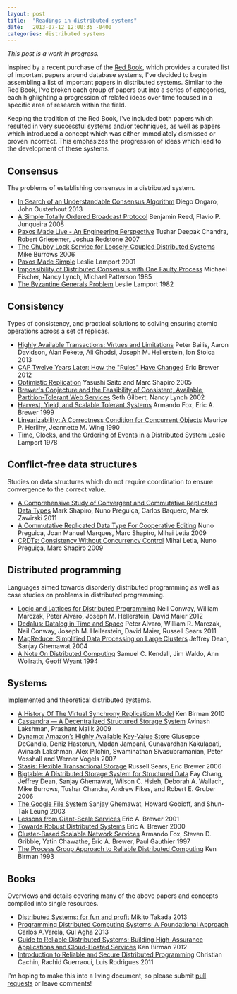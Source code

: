 ```yaml
---
layout: post
title:  "Readings in distributed systems"
date:   2013-07-12 12:00:35 -0400
categories: distributed systems
---
```


_This post is a work in progress._

Inspired by a recent purchase of the [Red Book][redbook], which provides
a curated list of important papers around database systems, I've decided
to begin assembling a list of important papers in distributed systems.
Similar to the Red Book, I've broken each group of papers out into a
series of categories, each highlighting a progression of related ideas
over time focused in a specific area of research within the field.

Keeping the tradition of the Red Book, I've included both papers which
resulted in very successful systems and/or techniques, as well as papers
which introduced a concept which was either immediately dismissed or
proven incorrect.  This emphasizes the progression of ideas which lead
to the development of these systems.

## Consensus

The problems of establishing consensus in a distributed system.

* [In Search of an Understandable Consensus Algorithm][raft]
  <span class="author">Diego Ongaro, John Ousterhout</span>
  <span class="date">2013</span>
* [A Simple Totally Ordered Broadcast Protocol][zab]
  <span class="author">Benjamin Reed, Flavio P. Junqueira</span>
  <span class="date">2008</span>
* [Paxos Made Live - An Engineering Perspective][paxoslive]
  <span class="author">Tushar Deepak Chandra, Robert Griesemer, Joshua Redstone</span>
  <span class="date">2007</span>
* [The Chubby Lock Service for Loosely-Coupled Distributed Systems][chubby]
  <span class="author">Mike Burrows</span>
  <span class="date">2006</span>
* [Paxos Made Simple][paxossimple]
  <span class="author">Leslie Lamport</span>
  <span class="date">2001</span>
* [Impossibility of Distributed Consensus with One Faulty Process][flp]
  <span class="author">Michael Fischer, Nancy Lynch, Michael Patterson</span>
  <span class="date">1985</span>
* [The Byzantine Generals Problem][generals]
  <span class="author">Leslie Lamport</span>
  <span class="date">1982</span>

## Consistency

Types of consistency, and practical solutions to solving ensuring atomic
operations across a set of replicas.


* [Highly Available Transactions: Virtues and Limitations][hat]
  <span class="author">Peter Bailis, Aaron Davidson, Alan Fekete, Ali Ghodsi, Joseph M. Hellerstein, Ion Stoica</span>
  <span class="date">2013</span>
* [CAP Twelve Years Later: How the "Rules" Have Changed][cap12]
  <span class="author">Eric Brewer</span>
  <span class="date">2012</span>
* [Optimistic Replication][optimistic]
  <span class="author">Yasushi Saito and Marc Shapiro</span>
  <span class="date">2005</span>
* [Brewer's Conjecture and the Feasibility of Consistent, Available, Partition-Tolerant Web Services][cap]
  <span class="author">Seth Gilbert, Nancy Lynch</span>
  <span class="date">2002</span>
* [Harvest, Yield, and Scalable Tolerant Systems][harvest]
  <span class="author">Armando Fox, Eric A. Brewer</span>
  <span class="date">1999</span>
* [Linearizability: A Correctness Condition for Concurrent Objects][linearizability]
  <span class="author">Maurice P. Herlihy, Jeannette M. Wing</span>
  <span class="date">1990</span>
* [Time, Clocks, and the Ordering of Events in a Distributed System][clocks]
  <span class="author">Leslie Lamport</span>
  <span class="date">1978</span>

## Conflict-free data structures

Studies on data structures which do not require coordination to ensure
convergence to the correct value.

* [A Comprehensive Study of Convergent and Commutative Replicated Data Types][crdt1]
  <span class="author">Mark Shapiro, Nuno Preguiça, Carlos Baquero, Marek Zawirski</span>
  <span class="date">2011</span>
* [A Commutative Replicated Data Type For Cooperative Editing][treedoc]
  <span class="author">Nuno Preguica, Joan Manuel Marques, Marc Shapiro,
  Mihai Letia</span>
  <span class="date">2009</span>
* [CRDTs: Consistency Without Concurrency Control][crdt2]
  <span class="author">Mihai Letia, Nuno Preguiça, Marc Shapiro</span>
  <span class="date">2009</span>

## Distributed programming

Languages aimed towards disorderly distributed programming as well as
case studies on problems in distributed programming.

* [Logic and Lattices for Distributed Programming][blooml]
  <span class="author">Neil Conway, William Marczak, Peter Alvaro,
  Joseph M. Hellerstein, David Maier</span>
  <span class="date">2012</span>
* [Dedalus: Datalog in Time and Space][dedalus]
  <span class="author">Peter Alvaro, William R. Marczak, Neil Conway,
  Joseph M. Hellerstein, David Maier, Russell Sears</span>
  <span class="date">2011</span>
* [MapReduce: Simplified Data Processing on Large Clusters][mapreduce]
  <span class="author">Jeffrey Dean, Sanjay Ghemawat</span>
  <span class="date">2004</span>
* [A Note On Distributed Computing][computing]
  <span class="author">Samuel C. Kendall, Jim Waldo, Ann Wollrath, Geoff
  Wyant</span>
  <span class="date">1994</span>

## Systems

Implemented and theoretical distributed systems.

* [A History Of The Virtual Synchrony Replication Model][synchrony]
  <span class="author">Ken Birman</span>
  <span class="date">2010</span>
* [Cassandra — A Decentralized Structured Storage System][cassandra]
  <span class="author">Avinash Lakshman, Prashant Malik</span>
  <span class="date">2009</span>
* [Dynamo: Amazon’s Highly Available Key-Value Store][dynamo]
  <span class="author">Giuseppe DeCandia, Deniz Hastorun, Madan Jampani,
  Gunavardhan Kakulapati, Avinash Lakshman, Alex Pilchin, Swaminathan
  Sivasubramanian, Peter Vosshall and Werner Vogels</span>
  <span class="date">2007</span>
* [Stasis: Flexible Transactional Storage][stasis]
  <span class="author">Russell Sears, Eric Brewer</span>
  <span class="date">2006</span>
* [Bigtable: A Distributed Storage System for Structured Data][bigtable]
  <span class="author">Fay Chang, Jeffrey Dean, Sanjay Ghemawat, Wilson
  C. Hsieh, Deborah A. Wallach, Mike Burrows, Tushar Chandra, Andrew
  Fikes, and Robert E. Gruber</span>
  <span class="date">2006</span>
* [The Google File System][gfs]
  <span class="author">Sanjay Ghemawat, Howard Gobioff, and Shun-Tak Leung</span>
  <span class="date">2003</span>
* [Lessons from Giant-Scale Services][gss]
  <span class="author">Eric A. Brewer</span>
  <span class="date">2001</span>
* [Towards Robust Distributed Systems][trds]
  <span class="author">Eric A. Brewer</span>
  <span class="date">2000</span>
* [Cluster-Based Scalable Network Services][sns]
  <span class="author">Armando Fox, Steven D. Gribble, Yatin Chawathe, Eric A. Brewer, Paul Gauthier</span>
  <span class="date">1997</span>
* [The Process Group Approach to Reliable Distributed Computing][isis]
  <span class="author">Ken Birman</span>
  <span class="date">1993</span>

## Books

Overviews and details covering many of the above papers and concepts compiled into single resources.

* [Distributed Systems: for fun and profit][distsys_fun-profit]
  <span class="author">Mikito Takada</span>
  <span class="date">2013</span>
* [Programming Distributed Computing Systems: A Foundational Approach][progdist_foundational-approach]
  <span class="author">Carlos A.Varela, Gul Agha</span>
  <span class="date">2013</span>
* [Guide to Reliable Distributed Systems: Building High-Assurance Applications and Cloud-Hosted Services][guide-reliable-dist-systems]
  <span class="author">Ken Birman</span>
  <span class="date">2012</span>
* [Introduction to Reliable and Secure Distributed Programming][intro_reilable-secure-dist-programming]
  <span class="author">Christian Cachin, Rachid Guerraoui, Luís Rodrigues</span>
  <span class="date">2011</span>

I'm hoping to make this into a living document, so please submit [pull
requests][pull] or leave comments!

[pull]: https://github.com/cmeiklejohn/cmeiklejohn.github.io
[optimistic]: http://www.ysaito.com/survey.pdf
[redbook]: http://www.amazon.com/Readings-Database-Systems-Joseph-Hellerstein/dp/0262693143
[raft]: https://ramcloud.stanford.edu/wiki/download/attachments/11370504/raft.pdf
[paxoslive]: http://research.google.com/pubs/pub33002.html
[dynamo]: http://www.read.seas.harvard.edu/~kohler/class/cs239-w08/decandia07dynamo.pdf
[crdt1]: http://hal.upmc.fr/docs/00/55/55/88/PDF/techreport.pdf
[hat]: http://www.bailis.org/papers/hat-vldb2014.pdf
[linearizability]: http://cs.brown.edu/~mph/HerlihyW90/p463-herlihy.pdf
[paxossimple]: http://www.cs.utexas.edu/users/lorenzo/corsi/cs380d/past/03F/notes/paxos-simple.pdf
[generals]: http://www.cs.cornell.edu/courses/cs614/2004sp/papers/lsp82.pdf
[flp]: http://macs.citadel.edu/rudolphg/csci604/ImpossibilityofConsensus.pdf
[treedoc]: http://hal.inria.fr/docs/00/44/59/75/PDF/icdcs09-treedoc.pdf
[zab]: http://labs.yahoo.com/files/ladis08.pdf
[computing]: http://dl.acm.org/citation.cfm?id=974938
[blooml]: http://db.cs.berkeley.edu/papers/UCB-lattice-tr.pdf
[dedalus]: http://db.cs.berkeley.edu/papers/datalog2011-dedalus.pdf
[clocks]: http://www.stanford.edu/class/cs240/readings/lamport.pdf
[harvest]: http://lab.mscs.mu.edu/Dist2012/lectures/HarvestYield.pdf
[crdt2]: http://hal.archives-ouvertes.fr/docs/00/39/79/81/PDF/RR-6956.pdf
[mapreduce]: http://research.google.com/archive/mapreduce.html
[cassandra]: http://www.cs.cornell.edu/projects/ladis2009/papers/lakshman-ladis2009.pdf
[synchrony]: http://www.cs.cornell.edu/ken/History.pdf
[stasis]: http://www.cs.berkeley.edu/~brewer/sears-2006.pdf
[isis]: http://www.cs.cornell.edu/projects/spinglass/public_pdfs/Process%20Group%20Approach.pdf
[cap]: http://dl.acm.org/citation.cfm?id=564601
[bigtable]: http://research.google.com/archive/bigtable-osdi06.pdf
[chubby]: http://research.google.com/archive/chubby-osdi06.pdf
[gfs]: http://research.google.com/archive/gfs.html
[distsys_fun-profit]: http://book.mixu.net/distsys/
[cap12]: http://www.infoq.com/articles/cap-twelve-years-later-how-the-rules-have-changed
[sns]: http://www.cs.berkeley.edu/%7Ebrewer/papers/TACC-sosp.pdf
[progdist_foundational-approach]: http://www.amazon.com/Programming-Distributed-Computing-Systems-Foundational/dp/0262018985
[intro_reilable-secure-dist-programming]: http://www.distributedprogramming.net/
[guide-reliable-dist-systems]: http://www.amazon.com/Guide-Reliable-Distributed-Systems-High-Assurance/dp/1447124154
[gss]: http://www.cs.berkeley.edu/%7Ebrewer/papers/GiantScale-IEEE.pdf
[trds]: http://www.cs.berkeley.edu/~brewer/cs262b-2004/PODC-keynote.pdf
